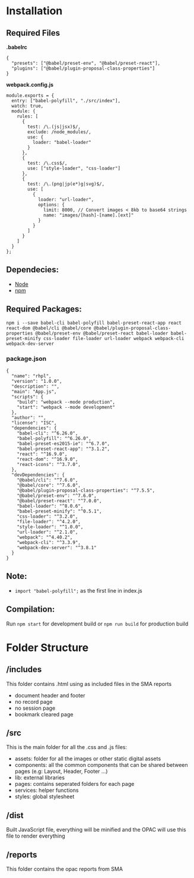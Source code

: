 # Installation

## Required Files

**.babelrc**

```
{
  "presets": ["@babel/preset-env", "@babel/preset-react"],
  "plugins": ["@babel/plugin-proposal-class-properties"]
}
```

**webpack.config.js**

```
module.exports = {
  entry: ["babel-polyfill", "./src/index"],
  watch: true,
  module: {
    rules: [
      {
        test: /\.(js|jsx)$/,
        exclude: /node_modules/,
        use: {
          loader: "babel-loader"
        }
      },
      {
        test: /\.css$/,
        use: ["style-loader", "css-loader"]
      },
      {
        test: /\.(png|jp(e*)g|svg)$/,
        use: [
          {
            loader: "url-loader",
            options: {
              limit: 8000, // Convert images < 8kb to base64 strings
              name: "images/[hash]-[name].[ext]"
            }
          }
        ]
      }
    ]
  }
};
```

## Dependecies:

- <a href="https://nodejs.org/en/">Node</a>
- <a href="https://www.npmjs.com/">npm</a>

## Required Packages:
``` npm i --save babel-cli babel-polyfill babel-preset-react-app react react-dom @babel/cli @babel/core @babel/plugin-proposal-class-properties @babel/preset-env @babel/preset-react babel-loader babel-preset-minify css-loader file-loader url-loader webpack webpack-cli webpack-dev-server ```


### package.json

```
{
  "name": "rhpl",
  "version": "1.0.0",
  "description": "",
  "main": "App.js",
  "scripts": {
    "build": "webpack --mode production",
    "start": "webpack --mode development"
  },
  "author": "",
  "license": "ISC",
  "dependencies": {
    "babel-cli": "^6.26.0",
    "babel-polyfill": "^6.26.0",
    "babel-preset-es2015-ie": "^6.7.0",
    "babel-preset-react-app": "^3.1.2",
    "react": "^16.9.0",
    "react-dom": "^16.9.0",
    "react-icons": "^3.7.0",
  },
  "devDependencies": {
    "@babel/cli": "^7.6.0",
    "@babel/core": "^7.6.0",
    "@babel/plugin-proposal-class-properties": "^7.5.5",
    "@babel/preset-env": "^7.6.0",
    "@babel/preset-react": "^7.0.0",
    "babel-loader": "^8.0.6",
    "babel-preset-minify": "^0.5.1",
    "css-loader": "^3.2.0",
    "file-loader": "^4.2.0",
    "style-loader": "^1.0.0",
    "url-loader": "^2.1.0",
    "webpack": "^4.40.2",
    "webpack-cli": "^3.3.9",
    "webpack-dev-server": "^3.8.1"
  }
}
```

## Note:
* ```import "babel-polyfill";``` as the first line in index.js


## Compilation:
Run ```npm start``` for development build or ```npm run build``` for production build


# Folder Structure

## /includes

This folder contains .html using as included files in the SMA reports

- document header and footer
- no record page
- no session page
- bookmark cleared page


## /src

This is the main folder for all the .css and .js files:

 - assets: folder for all the images or other static digital assets
 - components: all the common components that can be shared between pages (e.g: Layout, Header, Footer ...)
 - lib: external libraries
 - pages: contains seperated folders for each page
 - services: helper functions
 - styles: global stylesheet

## /dist

Built JavaScript file, everything will be minified and the OPAC will use this file to render everything

## /reports

This folder contains the opac reports from SMA




